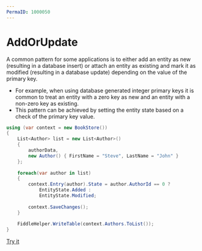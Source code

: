 ```yaml
---
PermaID: 1000050
---
```


# AddOrUpdate

A common pattern for some applications is to either add an entity as new (resulting in a database insert) or attach an entity as existing and mark it as modified (resulting in a database update) depending on the value of the primary key. 

 - For example, when using database generated integer primary keys it is common to treat an entity with a zero key as new and an entity with a non-zero key as existing. 
 - This pattern can be achieved by setting the entity state based on a check of the primary key value. 
 
```csharp
using (var context = new BookStore())
{
    List<Author> list = new List<Author>()
    {
        authorData,
        new Author() { FirstName = "Steve", LastName = "John" }
    };
    
    foreach(var author in list)
    {
        context.Entry(author).State = author.AuthorId == 0 ?
            EntityState.Added :
            EntityState.Modified;
        
        context.SaveChanges();
    }
    
    FiddleHelper.WriteTable(context.Authors.ToList());
}
```

[Try it](https://dotnetfiddle.net/Y1BieQ)
